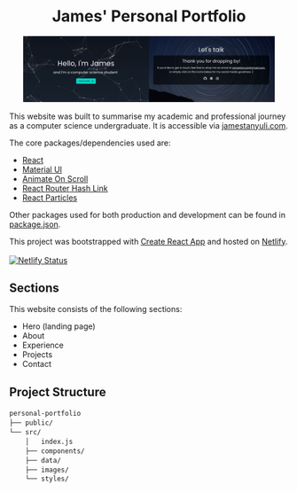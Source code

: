<h1 align="center">James' Personal Portfolio</h1>

<p align="center"><img width="45%" src="src/images/portfolio.jpg"/><img width="45%" src="src/images/ContactMe.jpg"/></p>

This website was built to summarise my academic and professional journey as a computer science undergraduate. It is accessible via [jamestanyuli.com](https://www.jamestanyuli.com/).

The core packages/dependencies used are:
* [React](https://reactjs.org/)
* [Material UI](https://material-ui.com/)
* [Animate On Scroll](https://www.npmjs.com/package/aos)
* [React Router Hash Link](https://www.npmjs.com/package/react-router-hash-link)
* [React Particles](https://www.npmjs.com/package/react-particles-js)

Other packages used for both production and development can be found in [package.json](package.json).

This project was bootstrapped with [Create React App](https://github.com/facebook/create-react-app) and hosted on [Netlify](https://www.netlify.com/).<br/><br/>
[![Netlify Status](https://api.netlify.com/api/v1/badges/c26dc48c-d5fb-45b2-a924-8a89edfb6109/deploy-status)](https://app.netlify.com/sites/jamestanyuli/deploys)

## Sections

This website consists of the following sections:
* Hero (landing page)
* About
* Experience
* Projects
* Contact

## Project Structure
```bash
personal-portfolio
├── public/
└── src/
    │   index.js
    ├── components/
    ├── data/
    ├── images/
    └── styles/
```
